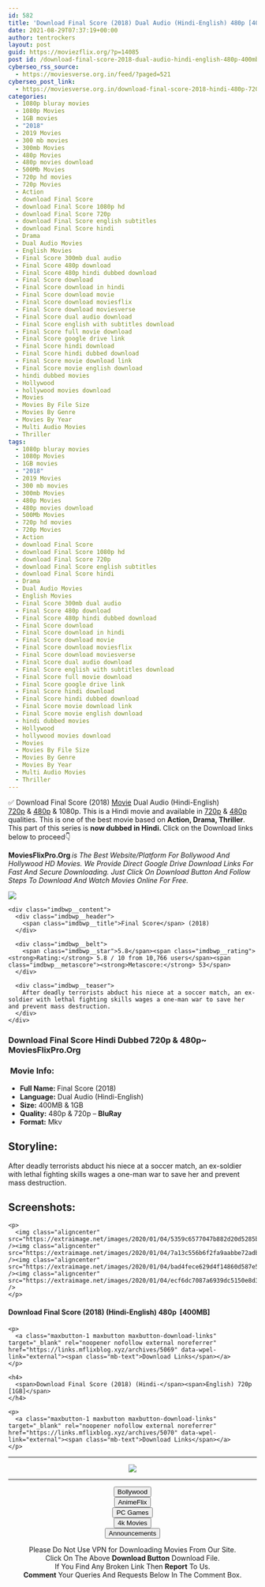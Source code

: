 ```yaml
---
id: 582
title: 'Download Final Score (2018) Dual Audio (Hindi-English) 480p [400MB] || 720p [1GB]'
date: 2021-08-29T07:37:19+00:00
author: tentrockers
layout: post
guid: https://moviezflix.org/?p=14085
post id: /download-final-score-2018-dual-audio-hindi-english-480p-400mb-720p-1gb/
cyberseo_rss_source:
  - https://moviesverse.org.in/feed/?paged=521
cyberseo_post_link:
  - https://moviesverse.org.in/download-final-score-2018-hindi-480p-720p/
categories:
  - 1080p bluray movies
  - 1080p Movies
  - 1GB movies
  - "2018"
  - 2019 Movies
  - 300 mb movies
  - 300mb Movies
  - 480p Movies
  - 480p movies download
  - 500Mb Movies
  - 720p hd movies
  - 720p Movies
  - Action
  - download Final Score
  - download Final Score 1080p hd
  - download Final Score 720p
  - download Final Score english subtitles
  - download Final Score hindi
  - Drama
  - Dual Audio Movies
  - English Movies
  - Final Score 300mb dual audio
  - Final Score 480p download
  - Final Score 480p hindi dubbed download
  - Final Score download
  - Final Score download in hindi
  - Final Score download movie
  - Final Score download moviesflix
  - Final Score download moviesverse
  - Final Score dual audio download
  - Final Score english with subtitles download
  - Final Score full movie download
  - Final Score google drive link
  - Final Score hindi download
  - Final Score hindi dubbed download
  - Final Score movie download link
  - Final Score movie english download
  - hindi dubbed movies
  - Hollywood
  - hollywood movies download
  - Movies
  - Movies By File Size
  - Movies By Genre
  - Movies By Year
  - Multi Audio Movies
  - Thriller
tags:
  - 1080p bluray movies
  - 1080p Movies
  - 1GB movies
  - "2018"
  - 2019 Movies
  - 300 mb movies
  - 300mb Movies
  - 480p Movies
  - 480p movies download
  - 500Mb Movies
  - 720p hd movies
  - 720p Movies
  - Action
  - download Final Score
  - download Final Score 1080p hd
  - download Final Score 720p
  - download Final Score english subtitles
  - download Final Score hindi
  - Drama
  - Dual Audio Movies
  - English Movies
  - Final Score 300mb dual audio
  - Final Score 480p download
  - Final Score 480p hindi dubbed download
  - Final Score download
  - Final Score download in hindi
  - Final Score download movie
  - Final Score download moviesflix
  - Final Score download moviesverse
  - Final Score dual audio download
  - Final Score english with subtitles download
  - Final Score full movie download
  - Final Score google drive link
  - Final Score hindi download
  - Final Score hindi dubbed download
  - Final Score movie download link
  - Final Score movie english download
  - hindi dubbed movies
  - Hollywood
  - hollywood movies download
  - Movies
  - Movies By File Size
  - Movies By Genre
  - Movies By Year
  - Multi Audio Movies
  - Thriller
---
```

<div class="thecontent clearfix">
  <p>
    ✅ Download Final Score (2018) <a href="https://moviesverse.org.in/category/movies/" data-wpel-link="internal">Movie</a> Dual Audio (Hindi-English) <a href="https://moviesverse.org.in/720p-movies/" data-wpel-link="internal">720p</a>&nbsp;&&nbsp;<a href="https://moviesverse.org.in/480p-movies/" data-wpel-link="internal">480p</a> & 1080p. This is a Hindi movie and available in <a href="https://moviesverse.org.in/720p-movies/" data-wpel-link="internal">720p</a>&nbsp;&&nbsp;<a href="https://moviesverse.org.in/480p-movies/" data-wpel-link="internal">480p</a> qualities. This is one of the best movie based on <strong>Action, Drama, Thriller</strong>. This part of this series is <strong>now dubbed in <span>Hindi.&nbsp;</span></strong><span>Click on the Download links below to proceed👇</span>
  </p>
  
  <p>
    <strong><span>MoviesFlixPro.Org&nbsp;</span></strong><em>is The Best Website/Platform For Bollywood And Hollywood HD Movies. We Provide Direct Google Drive Download Links For Fast And Secure Downloading. Just Click On Download Button And Follow Steps To&nbsp;Download And Watch Movies Online For Free.</em>
  </p>
  
  <div class="imdbwp imdbwp--movie dark">
    <div class="imdbwp__thumb">
      <a class="imdbwp__link" target="_blank" title="Final Score" href="https://www.imdb.com/title/tt5254610/" rel="nofollow external noopener noreferrer" data-wpel-link="external"><img class="imdbwp__img" src="https://m.media-amazon.com/images/M/MV5BZGEwODczZjYtZTU2MS00YzQ2LWJjMTUtMjQ4NjEwMTNkYmE4XkEyXkFqcGdeQXVyMzQwMTY2Nzk@._V1_SX300.jpg" /></a>
    </div>
    
    <div class="imdbwp__content">
      <div class="imdbwp__header">
        <span class="imdbwp__title">Final Score</span> (2018)
      </div>
      
      <div class="imdbwp__belt">
        <span class="imdbwp__star">5.8</span><span class="imdbwp__rating"><strong>Rating:</strong> 5.8 / 10 from 10,766 users</span><span class="imdbwp__metascore"><strong>Metascore:</strong> 53</span>
      </div>
      
      <div class="imdbwp__teaser">
        After deadly terrorists abduct his niece at a soccer match, an ex-soldier with lethal fighting skills wages a one-man war to save her and prevent mass destruction.
      </div>
    </div>
  </div>
  
  <h3>
    <span>Download Final Score Hindi Dubbed 720p & 480p~ MoviesFlixPro.Org</span>
  </h3>
  
  <h3>
    <span>&nbsp;Movie Info:&nbsp;</span>
  </h3>
  
  <ul>
    <li>
      <strong>Full Name: </strong>Final Score (2018)
    </li>
    <li>
      <strong>Language:</strong> Dual Audio (Hindi-English)
    </li>
    <li>
      <strong>Size:</strong> 400MB & 1GB
    </li>
    <li>
      <strong>Quality:</strong> 480p & 720p – <span><strong>BluRay</strong></span>
    </li>
    <li>
      <strong>Format:</strong>&nbsp;Mkv
    </li>
  </ul>
  
  <h2>
    <span>Storyline:</span>
  </h2>
  
  <p>
    After deadly terrorists abduct his niece at a soccer match, an ex-soldier with lethal fighting skills wages a one-man war to save her and prevent mass destruction.
  </p>
  
  <div class="summary_text">
    <h2>
      <span>Screenshots:</span>
    </h2>
    
    <p>
      <img class="aligncenter" src="https://extraimage.net/images/2020/01/04/5359c6577047b882d20d5285bafc6096.jpg" /><img class="aligncenter" src="https://extraimage.net/images/2020/01/04/7a13c556b6f2fa9aabbe72adbb50c44b.jpg" /><img class="aligncenter" src="https://extraimage.net/images/2020/01/04/bad4fece629d4f14860d587e55850d92.jpg" /><img class="aligncenter" src="https://extraimage.net/images/2020/01/04/ecf6dc7087a6939dc5150e8d3e349281.jpg" />
    </p>
  </div>
  
  <div class="inline canwrap">
    <h4>
      <span>Download Final Score (2018) (Hindi-English) </span><span>480p&nbsp; [400MB]</span>
    </h4>
    
    <p>
      <a class="maxbutton-1 maxbutton maxbutton-download-links" target="_blank" rel="noopener nofollow external noreferrer" href="https://links.mflixblog.xyz/archives/5069" data-wpel-link="external"><span class="mb-text">Download Links</span></a>
    </p>
    
    <h4>
      <span>Download Final Score (2018) (Hindi-</span><span>English) 720p [1GB]</span>
    </h4>
    
    <p>
      <a class="maxbutton-1 maxbutton maxbutton-download-links" target="_blank" rel="noopener nofollow external noreferrer" href="https://links.mflixblog.xyz/archives/5070" data-wpel-link="external"><span class="mb-text">Download Links</span></a>
    </p>
  </div>
</div>

<center>
  </p> 
  
  <hr />
  
  <p>
    <a href="http://gdrivepro.xyz/join.php" data-wpel-link="external" target="_blank" rel="nofollow external noopener noreferrer"><img src="https://i.imgur.com/FhMdWdW.png" /></a>
  </p>
  
  <hr />
  
  <p>
    <a href="https://dogemovies.xyz" target="_blank" data-wpel-link="external" rel="nofollow external noopener noreferrer"><button class="button button5">Bollywood</button></a><br /> <a href="https://animeflix.in" target="_blank" data-wpel-link="external" rel="nofollow external noopener noreferrer"><button class="button button5">AnimeFlix</button></a><br /> <a href="https://gamesflix.net/" target="_blank" data-wpel-link="external" rel="nofollow external noopener noreferrer"><button class="button button5">PC Games</button></a><br /> <a href="https://uhdmovies.in" target="_blank" data-wpel-link="external" rel="nofollow external noopener noreferrer"><button class="button button5">4k Movies</button></a><br /> <a href="https://moviesverse.org.in/announcements/" target="_blank" data-wpel-link="internal" rel="noopener"><button class="button button5">Announcements</button></a>
  </p>
  
  <div class="alert alert-danger">
    Please Do Not Use VPN for Downloading Movies From Our Site.
  </div>
  
  <div class="alert alert-success">
    Click On The Above <strong>Download Button</strong> Download File.
  </div>
  
  <div class="alert alert-warning">
    If You Find Any Broken Link Then <strong>Report</strong> To Us.
  </div>
  
  <div class="alert alert-info">
    <strong>Comment</strong> Your Queries And Requests Below In The Comment Box.
  </div>
  
  <p>
    </center>
  </p>